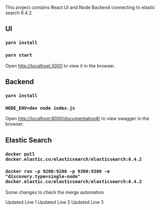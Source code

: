 This project contains React UI and Node Backend connecting to elastic search 6.4.2

## UI

### `yarn install`
### `yarn start`
Open [http://localhost:3000](http://localhost:3000) to view it in the browser.

## Backend

### `yarn install`
### `NODE_ENV=dev node index.js`
Open [http://localhost:8000/documentation#/](http://localhost:8000/documentation#/) to view swagger in the browser.

## Elastic Search

### `docker pull docker.elastic.co/elasticsearch/elasticsearch:6.4.2`
### `docker run -p 9200:9200 -p 9300:9300 -e "discovery.type=single-node" docker.elastic.co/elasticsearch/elasticsearch:6.4.2`

Some changes to check the merge automation

Updated Line 1
Updated Line 2
Updated Line 3